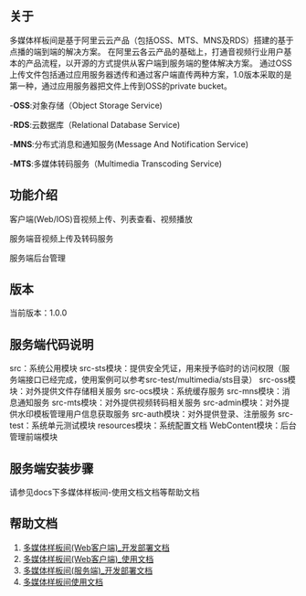 ## 关于

多媒体样板间是基于阿里云云产品（包括OSS、MTS、MNS及RDS）搭建的基于点播的端到端的解决方案。 在阿里云各云产品的基础上，打通音视频行业用户基本的产品流程，以开源的方式提供从客户端到服务端的整体解决方案。 通过OSS上传文件包括通过应用服务器透传和通过客户端直传两种方案，1.0版本采取的是第一种，通过应用服务器把文件上传到OSS的private bucket。

-**OSS**:对象存储（Object Storage Service)

-**RDS**:云数据库（Relational Database Service)

-**MNS**:分布式消息和通知服务(Message And Notification Service)

-**MTS**:多媒体转码服务（Multimedia Transcoding Service)

## 功能介绍

客户端(Web/IOS)音视频上传、列表查看、视频播放

服务端音视频上传及转码服务

服务端后台管理

## 版本

当前版本：1.0.0

## 服务端代码说明
src：系统公用模块
src-sts模块：提供安全凭证，用来授予临时的访问权限（服务端接口已经完成，使用案例可以参考src-test/multimedia/sts目录）
src-oss模块：对外提供文件存储相关服务
src-ocs模块：系统缓存服务
src-mns模块：消息通知服务
src-mts模块：对外提供视频转码相关服务
src-admin模块：对外提供水印模板管理用户信息获取服务
src-auth模块：对外提供登录、注册服务
src-test：系统单元测试模块
resources模块：系统配置文档
WebContent模块：后台管理前端模块

## 服务端安装步骤

请参见docs下多媒体样板间-使用文档文档等帮助文档

## 帮助文档
1. [多媒体样板间(Web客户端)_开发部署文档](docs/多媒体样板间(Web客户端)_开发部署文档.pdf)
2. [多媒体样板间(Web客户端)_使用文档](docs/多媒体样板间(Web客户端)_使用文档.pdf)
3. [多媒体样板间(服务端)_开发部署文档](docs/多媒体样板-服务端文档.pdf)
4. [多媒体样板间使用文档](docs/多媒体样板-服务端文档.pdf)



